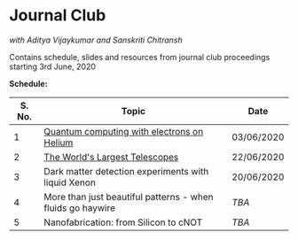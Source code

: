 # Journal Club
*with Aditya Vijaykumar and Sanskriti Chitransh*
<br>

Contains schedule, slides and resources from journal club proceedings starting 3rd June, 2020
<br>

**Schedule:**

|**S. No.**|**Topic**|**Date**|
|----------|---------|--------|
|1  | [Quantum computing with electrons on Helium](https://github.com/sanskritea/physkiss/tree/master/1)|03/06/2020|
|2  | [The World's Largest Telescopes](https://github.com/sanskritea/physkiss/tree/master/2) | 22/06/2020 |
|3 | Dark matter detection experiments with liquid Xenon| 20/06/2020 |
|4 | More than just beautiful patterns - when fluids go haywire| *TBA* |
|5| Nanofabrication: from Silicon to cNOT|*TBA*|
